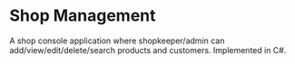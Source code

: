 # Shop Management
A shop console application where shopkeeper/admin can add/view/edit/delete/search products and customers.
Implemented in C#.

